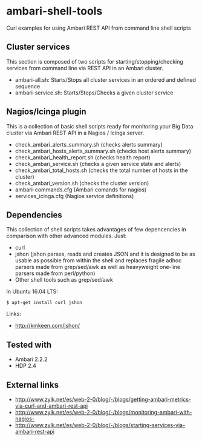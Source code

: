 # ambari-shell-tools
Curl examples for using Ambari REST API from command line shell scripts

## Cluster services
This section is composed of two scripts for starting/stopping/checking services from command line via REST API in an Ambari cluster.
 - ambari-all.sh: Starts/Stops all cluster services in an ordered and defined sequence
 - ambari-service.sh: Starts/Stops/Checks a given cluster service

## Nagios/Icinga plugin
This is a collection of basic shell scripts ready for monitoring your Big Data cluster via Ambari REST API in a Nagios / Icinga server. 
 - check_ambari_alerts_summary.sh (checks alerts summary)
 - check_ambari_hosts_alerts_summary.sh (checks host alerts summary)
 - check_ambari_health_report.sh (checks health report)
 - check_ambari_service.sh (checks a given service state and alerts)
 - check_ambari_total_hosts.sh (checks the total number of hosts in the cluster)
 - check_ambari_version.sh (checks the cluster version)
 - ambari-commands.cfg (Ambari comands for nagios)
 - services_icinga.cfg (Nagios service definitions)
 
## Dependencies
This collection of shell scripts takes advantages of few depencencies in comparison with other advanced modules. Just:
- curl 
- jshon (jshon parses, reads and creates JSON and it is designed to be as usable as possible from within the shell and replaces fragile adhoc parsers made from grep/sed/awk as well as heavyweight one-line parsers made from perl/python)
- Other shell tools such as grep/sed/awk

In Ubuntu 16.04 LTS:
```
$ apt-get install curl jshon
```
Links:
- http://kmkeen.com/jshon/

## Tested with
- Ambari 2.2.2
- HDP 2.4

## External links
- http://www.zylk.net/es/web-2-0/blog/-/blogs/getting-ambari-metrics-via-curl-and-ambari-rest-api
- http://www.zylk.net/es/web-2-0/blog/-/blogs/monitoring-ambari-with-nagios-
- http://www.zylk.net/es/web-2-0/blog/-/blogs/starting-services-via-ambari-rest-api
